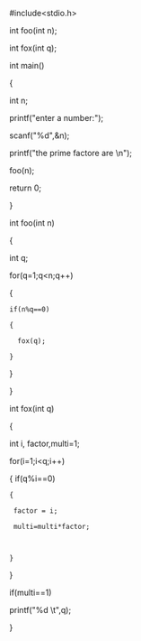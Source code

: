 #include<stdio.h>

int foo(int n);

int fox(int q);

int main()

{

  int n;

  printf("enter a number:");

  scanf("%d",&n);



  printf("the prime factore are \n");

  foo(n);

  return 0;



}



int foo(int n)

{

  int q;

  for(q=1;q<n;q++)

  {

    if(n%q==0)

    {

      fox(q);

    }

  }

}

int fox(int q)

{

  int i, factor,multi=1;

  for(i=1;i<q;i++)

  { if(q%i==0)

    {

     factor = i;

     multi=multi*factor;

      

    }

    

  }

  if(multi==1)

   printf("%d \t",q);

}
